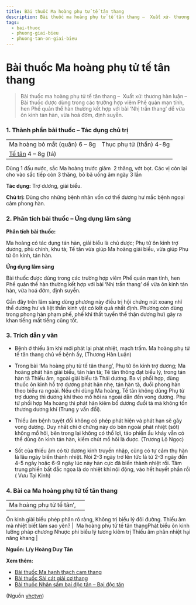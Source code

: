 ```yaml
---
title: Bài thuốc Ma hoàng phụ tử tế tân thang
description: Bài thuốc ma hoàng phụ tử tế tân thang –  Xuất xứ- thương hàn luận – Bài thuốc được dùng trong các trường hợp viêm Phế quản mạn tính, hen Phế quản thể hàn thường kết hợp với bài ‘’ dể vừa ôn kinh tán hàn, vừa hoá đờm, định suyễn.
tags:
  - bai-thuoc
  - phuong-giai-bieu
  - phuong-tan-on-giai-bieu
---
```


# Bài thuốc Ma hoàng phụ tử tế tân thang 

> Bài thuốc ma hoàng phụ tử tế tân thang –  Xuất xứ: thương hàn luận – Bài thuốc được dùng trong các trường hợp viêm Phế quản mạn tính, hen Phế quản thể hàn thường kết hợp với bài ‘Nhị trần thang’ dể vừa ôn kinh tán hàn, vừa hoá đờm, định suyễn.

### 1. Thành phần bài thuốc – Tác dụng chủ trị

|  |  |
| --- | --- |
| Ma hoàng bỏ mắt (quân) 6 – 8g | Thục phụ tử (thần) 4-8g |
| [Tế tân](/yhctvn/vi-thuoc-te-tan) 4 – 8g (tá) |  |

Dùng 1 đấu nước, sắc Ma hoàng trước giảm  2 thăng, vớt bọt. Các vị còn lại cho vào sắc tiếp còn 3 thăng, bỏ bã uống âm ngày 3 lần

**Tác dụng:** Trợ dương, giải biểu. 

**Chủ trị:** Dùng cho những bệnh nhân vốn cơ thể dương hư mắc bệnh ngoại cảm phong hàn.

### 2. Phân tích bài thuốc – Ứng dụng lâm sàng

**Phân tích bài thuốc:**

Ma hoàng có tác dụng tán hàn, giải biểu là chủ dược; Phụ tử ôn kinh trợ dương, phù chính, khu tà; Tế tân vừa giúp Ma hoàng giải biểu, vừa giúp Phụ tử ôn kinh, tán hàn.

**Ứng dụng lâm sàng**

Bài thuốc được dùng trong các trường hợp viêm Phế quản mạn tính, hen Phế quản thể hàn thường kết hợp với bài ‘Nhị trần thang’ dể vừa ôn kinh tán hàn, vừa hoá đờm, định suyễn.

Gần đây trên lâm sàng dùng phương này điều trị hội chứng nút xoang nhĩ thể dương hư và liệt thần kinh vật có kết quả nhất định. Phương còn dùng trong phong hàn phạm phế, phế khỉ thất tuyển thể thận dương hư) gây ra khan tiếng mất tiếng cũng tốt.

### 3. Trích dẫn y văn

+ Bệnh ở thiếu âm khi mới phát lại phát nhiệt, mạch trầm. Ma hoàng phụ tử tế tân thang chủ về bệnh ấy, (Thương Hàn Luận)

+ Trong bài ‘Ma hoàng phụ tử tế tân thang’, Phụ tử ôn kinh trợ dương; Ma hoàng phát hãn giải biểu, tán hàn tà; Tế tân thông đạt biểu lý, trong tán hàn tà Thiếu âm, ngoài giải biểu tà Thái dương. Ba vị phối hợp, dùng thuốc ôn kinh hỗ trợ dương phát hãn nhẹ, tán hàn tà, đuổi phong hàn theo biểu ra ngoài. Nếu chỉ dùng Ma hoàng, Tế tân không dùng Phụ tử trợ dương thì dương khí theo mồ hôi ra ngoài dẫn đến vong dương. Phụ tử phối hợp Ma hoàng thì phát hãn kiêm bổ dương đuổi tà mà không tồn thương dương khí (Trung y vấn đối).

+ Thiếu âm bệnh tuyệt đối không có phép phát hiện và phát hạn sẽ gây vong dương. Duy nhất chỉ ở chứng này do bên ngoài phát nhiệt (sốt) không mồ hôi, bên trong lại không có thổ lợi, táo phiền ẩu kháy vẫn có thể dùng ôn kinh tán hàn, kiếm chút mồ hôi là được. (Trương Lộ Ngọc)

+ Sốt của thiếu âm có từ dương kinh truyền nhập, cũng có tự cảm thụ hàn là lâu ngày biến thành nhiệt. Nói 2-3 ngày trở lên tức là từ 2-3 ngày đến 4-5 ngày hoặc 6-9 ngày lúc này hàn cực đã biến thành nhiệt rồi. Tâm trung phiền bất đắc ngọa là do nhiệt khí nội động, vào hết huyết phần rồi ( Vưu Tại Kinh)

### 4. Bài ca Ma hoàng phụ tử tế tân thang

|  |  |
| --- | --- |
| Ma hoàng phụ tử tế tân’,
Ôn kinh giải biểu phép phân rõ ràng,
Không trị biểu lý đôi đường.
Thiếu âm mà nhiệt biết làm sao yên? |  Ma hoàng phụ tử tế tân thangPhát biểu ôn kinh lưỡng pháp chương
Nhược phi biểu lý tương kiêm trị
Thiếu âm phân nhiệt hại năng khang |

**Nguồn: L/y Hoàng Duy Tân**

**Xem thêm:**

* [Bài thuốc Ma hạnh thạch cam thang](/yhctvn/bai-thuoc-ma-hanh-thach-cam-thang)
* [Bài thuốc Sài cát giải cơ thang](/yhctvn/bai-thuoc-sai-cat-giai-co-thang-cat-can-giai-giai-co-thang)
* [Bài thuốc Nhân sâm bại độc tán – Bại độc tán](/yhctvn/bai-thuoc-nhan-sam-bai-doc-tan-bai-doc-tan)

(Nguồn <a href="https://yhctvn.com/bai-thuoc-ma-hoang-phu-tu-te-tan-thang/" target="_blank">yhctvn</a>)
